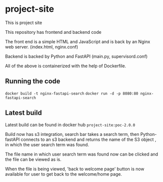 # project-site

This is project site 

This repository has frontend and backend code 

The front end is a simple HTML and JavaScript and is back by an Nginx web server. (index.html, nginx.conf)

Backend is backed by Python and FastAPI (main.py, supervisord.conf)

All of the above is containerized with the help of Dockerfile.

## Running the code 

`docker build -t nginx-fastapi-search`
`docker run -d -p 8080:80 nginx-fastapi-search`

## Latest build 

Latest build can be found in docker hub `project-site:poc-2.0.0`

Build now has s3 integration, search bar takes a search term, then Python-fastAPI connects to an s3 backend and returns the name of the S3 object , in which the user search term was found.

The file name in which user search term was found now can be clicked and the file can be viewed as is. 

When the file is being viewed, 'back to welcome page' button is now available for user to get back to the welcome/home page. 